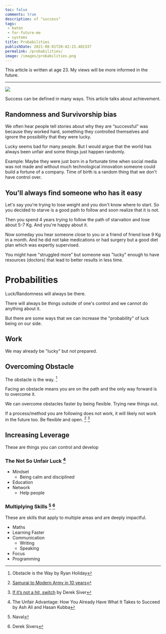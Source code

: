 ```yaml
---
toc: false
comments: true
description: of "success"
tags:
 - baton
 - for-future-me
 - systems
title: Probabilities
publishDate: 2021-08-01T20:42:15.402337
permalink: /probabilities/
image: /images/probabilities.png
---
```


This article is written at age 23. My views will be more informed in the future.

***

![](/images/probabilities.png)

Success can be defined in many ways. This article talks about achievement. 

## Randomness and Survivorship bias

We often hear people tell stories about why they are “successful” was because they worked hard, something they controlled themselves and ignore the possibility that they were lucky.

Lucky seems bad for many people. But I would argue that the world has always been unfair and some things just happen randomly.

Example: Maybe they were just born in a fortunate time when social media was not made and without much technological innovation someone could build a fortune of a company. Time of birth is a random thing that we don't have control over.

## You'll always find someone who has it easy

Let's say you're trying to lose weight and you don't know where to start. So you decided to starve is a good path to follow and soon realize that it is not.

Then you spend 4 years trying to follow the path of starvation and lose about 5-7 Kg. And you're happy about it.

Now someday you hear someone close to you or a friend of friend lose 9 Kg in a month. And he did not take medications or had surgery but a good diet plan which was expertly supervised.

You might have "struggled more" but someone was "lucky" enough to have resources (doctors) that lead to better results in less time.


# Probabilities

Luck/Randomness will always be there.

There will always be things outside of one's control and we cannot do anything about it.

But there are some ways that we can increase the "probability" of luck being on our side.

## **Work**

We may already be "lucky" but not prepared.

## **Overcoming Obstacle**

The obstacle is the way. [^1]

Facing an obstacle means you are on the path and the only way forward is to overcome it.

We can overcome obstacles faster by being flexible. Trying new things out.

If a process/method you are following does not work, it will likely not work in the future too. Be flexible and open. [^3] [^2]

## Increasing Leverage

These are things you can control and develop

### The Not So Unfair Luck [^4]
- Mindset
  - Being calm and disciplined
- Education
- Network
  - Help people

### **Multiplying Skills** [^5] [^6]
These are skills that apply to multiple areas and are deeply impactful.
- Maths
- Learning Faster
- Communication
  - Writing
  - Speaking
- Focus
- Programming

[^1]: Obstacle is the Way by Ryan Holiday
[^2]: [If it’s not a hit, switch](https://sive.rs/hitswitch) by Derek Siver
[^3]: [Samurai to Modern Army in 10 years](/samurai/)
[^4]: The Unfair Advantage: How You Already Have What It Takes to Succeed by Ash Ali and Hasan Kubba 
[^5]: Naval
[^6]: Derek Sivers
